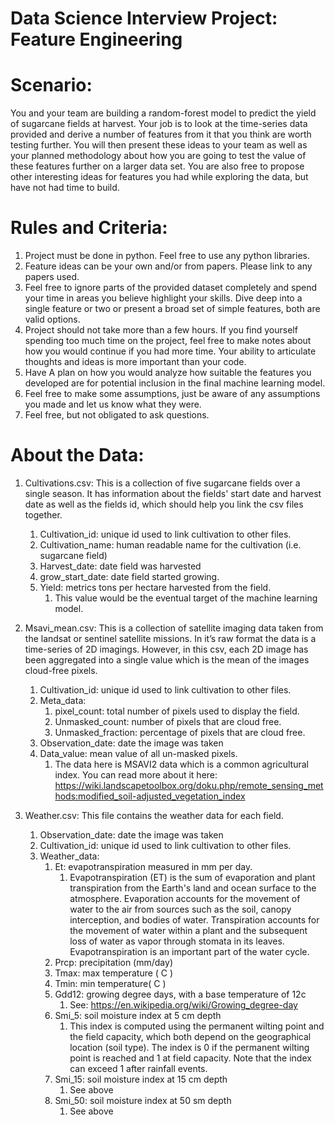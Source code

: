 # Data Science Interview Project: Feature Engineering

# Scenario: 
You and your team are building a random-forest model to predict the yield of sugarcane fields at harvest. Your job is to look at the time-series data provided and derive a number of features from it that you think are worth testing further. You will then present these ideas to your team as well as your planned methodology about how you are going to test the value of these features further on a larger data set.  You are also free to propose other interesting ideas for features you had while exploring the data, but have not had time to build.

# Rules and Criteria:
1. Project must be done in python. Feel free to use any python libraries. 
2. Feature ideas can be your own and/or from papers. Please link to any papers used. 
3. Feel free to ignore parts of the provided dataset completely and spend your time in areas you believe highlight your skills. Dive deep into a single feature or two or present a broad set of simple features, both are valid options.
4. Project should not take more than a few hours. If you find yourself spending too much time on the project, feel free to make notes about how you would continue if you had more time. Your ability to articulate thoughts and ideas is more important than your code.
5. Have A plan on how you would analyze how suitable the features you developed are for potential inclusion in the final machine learning model. 
6. Feel free to make some assumptions, just be aware of any assumptions you made and let us know what they were.
7. Feel free, but not obligated to ask questions.




# About the Data:
1. Cultivations.csv: This is a collection of five sugarcane fields over a single season. It has information about the fields' start date and harvest date as well as the fields id, which should help you link the csv files together.
   1. Cultivation_id: unique id used to link cultivation to other files.
   2. Cultivation_name: human readable name for the cultivation (i.e. sugarcane field)
   3. Harvest_date: date field was harvested
   4. grow_start_date: date field started growing. 
   5. Yield: metrics tons per hectare harvested from the field. 
      1. This value would be the eventual target of the machine learning model.


2. Msavi_mean.csv: This is a collection of satellite imaging data taken from the landsat or sentinel satellite missions. In it’s raw format the data is a time-series of 2D imagings. However, in this csv, each 2D image has been aggregated into a single value which is the mean of the images cloud-free pixels.
   1. Cultivation_id: unique id used to link cultivation to other files.
   2. Meta_data: 
      1. pixel_count: total number of pixels used to display the field. 
      2. Unmasked_count: number of pixels that are cloud free.
      3. Unmasked_fraction: percentage of pixels that are cloud free.
   3. Observation_date: date the image was taken
   4. Data_value: mean value of all un-masked pixels.
      1. The data here is MSAVI2 data which is a common agricultural index. You can read more about it here: https://wiki.landscapetoolbox.org/doku.php/remote_sensing_methods:modified_soil-adjusted_vegetation_index


3. Weather.csv: This file contains the weather data for each field.
   1. Observation_date: date the image was taken
   2. Cultivation_id: unique id used to link cultivation to other files.        
   3. Weather_data:
      1. Et: evapotranspiration measured in mm per day.
         1. Evapotranspiration (ET) is the sum of evaporation and plant transpiration from the Earth's land and ocean surface to the atmosphere. Evaporation accounts for the movement of water to the air from sources such as the soil, canopy interception, and bodies of water. Transpiration accounts for the movement of water within a plant and the subsequent loss of water as vapor through stomata in its leaves. Evapotranspiration is an important part of the water cycle.
      2. Prcp: precipitation (mm/day)
      3. Tmax: max temperature ( C )
      4. Tmin: min temperature( C )
      5. Gdd12: growing degree days, with a base temperature of 12c 
         1. See: https://en.wikipedia.org/wiki/Growing_degree-day
      6. Smi_5: soil moisture index at 5 cm depth 
         1. This index is computed using the permanent wilting point and the field capacity, which both depend on the geographical location (soil type). The index is 0 if the permanent wilting point is reached and 1 at field capacity. Note that the index can exceed 1 after rainfall events.
      7. Smi_15: soil moisture index at 15 cm depth
         1. See above
      8. Smi_50: soil moisture index at 50 sm depth
         1. See above

